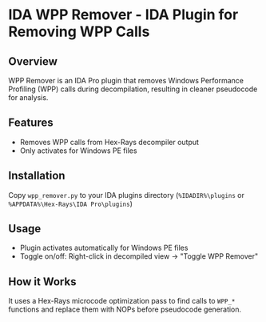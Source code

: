# IDA WPP Remover - IDA Plugin for Removing WPP Calls

## Overview

WPP Remover is an IDA Pro plugin that removes Windows Performance Profiling (WPP) calls during decompilation, resulting in cleaner pseudocode for analysis.

## Features

- Removes WPP calls from Hex-Rays decompiler output
- Only activates for Windows PE files

## Installation

Copy `wpp_remover.py` to your IDA plugins directory (`%IDADIR%\plugins` or `%APPDATA%\Hex-Rays\IDA Pro\plugins`)

## Usage

- Plugin activates automatically for Windows PE files
- Toggle on/off: Right-click in decompiled view → "Toggle WPP Remover"

## How it Works

It uses a Hex-Rays microcode optimization pass to find calls to `WPP_*` functions and replace them with NOPs before pseudocode generation.
